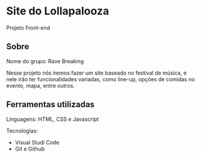 # Site do Lollapalooza

Projeto Front-end

## Sobre 

Nome do grupo: Rave Breaking

Nesse projeto nós iremos fazer um site baseado no festival de música, e nele irão ter funcionalidades variadas, como line-up, opções de comidas no evento, mapa, 
entre outros.

## Ferramentas utilizadas

Linguagens: HTML, CSS e Javascript

Tecnologias: 
- Visual Studi Code
- Git e Github

